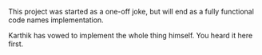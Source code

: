 This project was started as a one-off joke, but will end as a fully functional code names implementation.

Karthik has vowed to implement the whole thing himself. You heard it here first.

